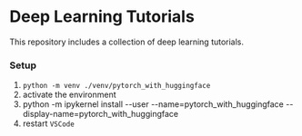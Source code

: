 # Deep Learning Tutorials

This repository includes a collection of deep learning tutorials.


### Setup
1. `python -m venv ./venv/pytorch_with_huggingface`
2. activate the environment
3. python -m ipykernel install --user --name=pytorch_with_huggingface --display-name=pytorch_with_huggingface
4. restart `VSCode`
